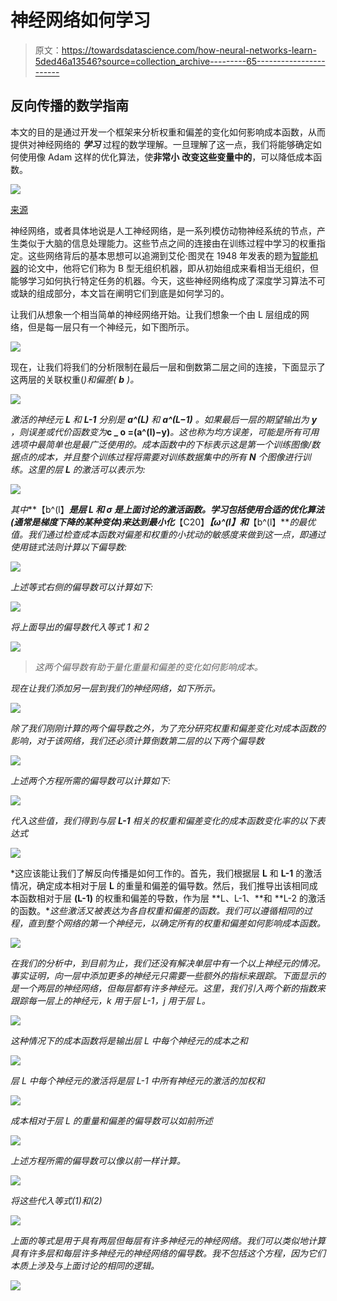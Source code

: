 # 神经网络如何学习

> 原文：<https://towardsdatascience.com/how-neural-networks-learn-5ded46a13546?source=collection_archive---------65----------------------->

## 反向传播的数学指南

本文的目的是通过开发一个框架来分析权重和偏差的变化如何影响成本函数，从而提供对神经网络的 ***学习*** 过程的数学理解。一旦理解了这一点，我们将能够确定如何使用像 Adam 这样的优化算法，使**非常小** **改变这些变量中的**，可以降低成本函数。

![](img/bfaf7b96ff91791601827cb43260af5b.png)

[来源](https://pixabay.com/images/download/neural-network-3816319_1280.png?attachment&modal)

神经网络，或者具体地说是人工神经网络，是一系列模仿动物神经系统的节点，产生类似于大脑的信息处理能力。这些节点之间的连接由在训练过程中学习的权重指定。这些网络背后的基本思想可以追溯到艾伦·图灵在 1948 年发表的题为[智能机器](https://hashingit.com/elements/research-resources/1948-intelligent-machinery.pdf)的论文中，他将它们称为 B 型无组织机器，即从初始组成来看相当无组织，但能够学习如何执行特定任务的机器。今天，这些神经网络构成了深度学习算法不可或缺的组成部分，本文旨在阐明它们到底是如何学习的。

让我们从想象一个相当简单的神经网络开始。让我们想象一个由 L 层组成的网络，但是每一层只有一个神经元，如下图所示。

![](img/aade57e19597d4368c7bebc6e10a4202.png)

现在，让我们将我们的分析限制在最后一层和倒数第二层之间的连接，下面显示了这两层的关联权重(*)和偏差( ***b*** )。*

*![](img/95d81c599c7dd2334eb98a90aceabe76.png)*

*激活的神经元 **L** 和 **L-1** 分别是 **a^(L)** 和 **a^(L−1)** 。如果最后一层的期望输出为 ***y*** ，则误差或代价函数变为***c _ o =(a^(l)−y)***。这也称为均方误差，可能是所有可用选项中最简单也是最广泛使用的。成本函数中的下标表示这是第一个训练图像/数据点的成本，并且整个训练过程将需要对训练数据集中的所有 **N** 个图像进行训练。这里的层 **L** 的激活可以表示为:*

*![](img/0d08fe6d3308f6a77688adb3c8155d47.png)*

*其中***【b^(l】***是层 ***L*** 和 ***σ*** 是上面讨论的激活函数。学习包括使用合适的优化算法(通常是梯度下降的某种变体)来达到最小化***【C20】***【ω^(l】和***【b^(l】***的最优值。我们通过检查成本函数对偏差和权重的小扰动的敏感度来做到这一点，即通过使用链式法则计算以下偏导数:*

*![](img/5658eb389d31d50f381bb5702ccd974f.png)*

*上述等式右侧的偏导数可以计算如下:*

*![](img/174ff62d049b825ed62fb660c89f168d.png)*

*将上面导出的偏导数代入等式 1 和 2*

*![](img/fa51af89f28a326d4634f9cd37201186.png)*

> *这两个偏导数有助于量化重量和偏差的变化如何影响成本。*

*现在让我们添加另一层到我们的神经网络，如下所示。*

*![](img/a8def1d87c0c532bba0dc32582679c6b.png)*

*除了我们刚刚计算的两个偏导数之外，为了充分研究权重和偏差变化对成本函数的影响，对于该网络，我们还必须计算倒数第二层的以下两个偏导数*

*![](img/e6d5fb0de9aea5dc79316dfd0b0e84b4.png)*

*上述两个方程所需的偏导数可以计算如下:*

*![](img/3b28edd189338b04a30e0d70f7445e15.png)*

*代入这些值，我们得到与层 **L-1** 相关的权重和偏差变化的成本函数变化率的以下表达式*

*![](img/123e456b7d65639737890a39a9484b92.png)*

*这应该能让我们了解反向传播是如何工作的。首先，我们根据层 **L** 和 **L-1** 的激活情况，确定成本相对于层 **L** 的重量和偏差的偏导数。然后，我们推导出该相同成本函数相对于层 **(L-1)** 的权重和偏差的导数，作为层 **L、L-1、**和 **L-2 的激活的函数。**这些激活又被表达为各自权重和偏差的函数。我们可以遵循相同的过程，直到整个网络的第一个神经元，以确定所有的权重和偏差如何影响成本函数。*

*![](img/d8b7054d145fe8717cb762319925fd48.png)*

*在我们的分析中，到目前为止，我们还没有解决单层中有一个以上神经元的情况。事实证明，向一层中添加更多的神经元只需要一些额外的指标来跟踪。下面显示的是一个两层的神经网络，但每层都有许多神经元。这里，我们引入两个新的指数来跟踪每一层上的神经元，k 用于层 L-1，j 用于层 L。*

*![](img/23a68e7ef11f47a87bac292e2d640d76.png)*

*这种情况下的成本函数将是输出层 L 中每个神经元的成本之和*

*![](img/a5b4d6a28de88f9f84868c0c4d6f6a7a.png)*

*层 L 中每个神经元的激活将是层 L-1 中所有神经元的激活的加权和*

*![](img/ca4746ec56d43ce259a5451103414ebb.png)*

*成本相对于层 L 的重量和偏差的偏导数可以如前所述*

*![](img/eaeffc4b0fa468fa11899900cf35516a.png)*

*上述方程所需的偏导数可以像以前一样计算。*

*![](img/f152d3342c6a1663c967b4cf376d0ac7.png)*

*将这些代入等式(1)和(2)*

*![](img/c8bb5b2bb7e74f3c6e9b1854474a065f.png)*

*上面的等式是用于具有两层但每层有许多神经元的神经网络。我们可以类似地计算具有许多层和每层许多神经元的神经网络的偏导数。我不包括这个方程，因为它们本质上涉及与上面讨论的相同的逻辑。*

*![](img/4a50de9f63ad75c0a8e384296c0b747d.png)*